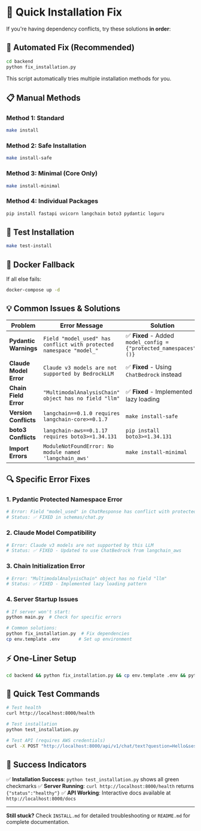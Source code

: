 # 🚀 Quick Installation Fix

If you're having dependency conflicts, try these solutions **in order**:

## 🔧 Automated Fix (Recommended)

```bash
cd backend
python fix_installation.py
```

This script automatically tries multiple installation methods for you.

## 📋 Manual Methods

### Method 1: Standard
```bash
make install
```

### Method 2: Safe Installation
```bash
make install-safe
```

### Method 3: Minimal (Core Only)
```bash
make install-minimal
```

### Method 4: Individual Packages
```bash
pip install fastapi uvicorn langchain boto3 pydantic loguru
```

## 🧪 Test Installation

```bash
make test-install
```

## 🐳 Docker Fallback

If all else fails:

```bash
docker-compose up -d
```

## 💡 Common Issues & Solutions

| Problem | Error Message | Solution |
|---------|---------------|----------|
| **Pydantic Warnings** | `Field "model_used" has conflict with protected namespace "model_"` | ✅ **Fixed** - Added `model_config = {"protected_namespaces": ()}` |
| **Claude Model Error** | `Claude v3 models are not supported by BedrockLLM` | ✅ **Fixed** - Using `ChatBedrock` instead |
| **Chain Field Error** | `"MultimodalAnalysisChain" object has no field "llm"` | ✅ **Fixed** - Implemented lazy loading |
| **Version Conflicts** | `langchain==0.1.0 requires langchain-core>=0.1.7` | `make install-safe` |
| **boto3 Conflicts** | `langchain-aws==0.1.17 requires boto3>=1.34.131` | `pip install boto3>=1.34.131` |
| **Import Errors** | `ModuleNotFoundError: No module named 'langchain_aws'` | `make install-minimal` |

## 🔍 Specific Error Fixes

### 1. Pydantic Protected Namespace Error
```bash
# Error: Field "model_used" in ChatResponse has conflict with protected namespace "model_"
# Status: ✅ FIXED in schemas/chat.py
```

### 2. Claude Model Compatibility
```bash
# Error: Claude v3 models are not supported by this LLM
# Status: ✅ FIXED - Updated to use ChatBedrock from langchain_aws
```

### 3. Chain Initialization Error
```bash
# Error: "MultimodalAnalysisChain" object has no field "llm"
# Status: ✅ FIXED - Implemented lazy loading pattern
```

### 4. Server Startup Issues
```bash
# If server won't start:
python main.py  # Check for specific errors

# Common solutions:
python fix_installation.py  # Fix dependencies
cp env.template .env       # Set up environment
```

## ⚡ One-Liner Setup

```bash
cd backend && python fix_installation.py && cp env.template .env && python main.py
```

## 🧪 Quick Test Commands

```bash
# Test health
curl http://localhost:8000/health

# Test installation
python test_installation.py

# Test API (requires AWS credentials)
curl -X POST "http://localhost:8000/api/v1/chat/text?question=Hello&session_id=test"
```

## 🎯 Success Indicators

✅ **Installation Success**: `python test_installation.py` shows all green checkmarks
✅ **Server Running**: `curl http://localhost:8000/health` returns `{"status":"healthy"}`
✅ **API Working**: Interactive docs available at `http://localhost:8000/docs`

---

**Still stuck?** Check `INSTALL.md` for detailed troubleshooting or `README.md` for complete documentation. 